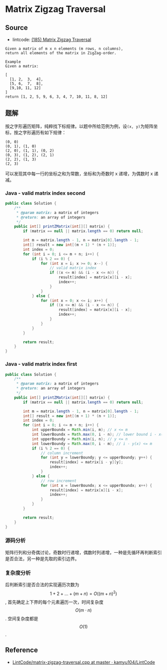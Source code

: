 # Matrix Zigzag Traversal

## Source

- lintcode: [(185) Matrix Zigzag Traversal](http://www.lintcode.com/en/problem/matrix-zigzag-traversal/)

```
Given a matrix of m x n elements (m rows, n columns),
return all elements of the matrix in ZigZag-order.

Example
Given a matrix:

[
  [1, 2,  3,  4],
  [5, 6,  7,  8],
  [9,10, 11, 12]
]
return [1, 2, 5, 9, 6, 3, 4, 7, 10, 11, 8, 12]
```

## 题解

按之字形遍历矩阵，纯粹找下标规律。以题中所给范例为例，设`(x, y)`为矩阵坐标，按之字形遍历有如下规律：

```
(0, 0)
(0, 1), (1, 0)
(2, 0), (1, 1), (0, 2)
(0, 3), (1, 2), (2, 1)
(2, 2), (1, 3)
(2, 3)
```

可以发现其中每一行的坐标之和为常数，坐标和为奇数时 x 递增，为偶数时 x 递减。

### Java - valid matrix index second

```java
public class Solution {
    /**
     * @param matrix: a matrix of integers
     * @return: an array of integers
     */
    public int[] printZMatrix(int[][] matrix) {
        if (matrix == null || matrix.length == 0) return null;

        int m = matrix.length - 1, n = matrix[0].length - 1;
        int[] result = new int[(m + 1) * (n + 1)];
        int index = 0;
        for (int i = 0; i <= m + n; i++) {
            if (i % 2 == 0) {
                for (int x = i; x >= 0; x--) {
                    // valid matrix index
                    if ((x <= m) && (i - x <= n)) {
                        result[index] = matrix[x][i - x];
                        index++;
                    }
                }
            } else {
                for (int x = 0; x <= i; x++) {
                    if ((x <= m) && (i - x <= n)) {
                        result[index] = matrix[x][i - x];
                        index++;
                    }
                }
            }
        }

        return result;
    }
}
```

### Java - valid matrix index first

```java
public class Solution {
    /**
     * @param matrix: a matrix of integers
     * @return: an array of integers
     */
    public int[] printZMatrix(int[][] matrix) {
        if (matrix == null || matrix.length == 0) return null;

        int m = matrix.length - 1, n = matrix[0].length - 1;
        int[] result = new int[(m + 1) * (n + 1)];
        int index = 0;
        for (int i = 0; i <= m + n; i++) {
            int upperBoundx = Math.min(i, m); // x <= m
            int lowerBoundx = Math.max(0, i - n); // lower bound i - x(y) <= n
            int upperBoundy = Math.min(i, n); // y <= n
            int lowerBoundy = Math.max(0, i - m); // i - y(x) <= m
            if (i % 2 == 0) {
                // column increment
                for (int y = lowerBoundy; y <= upperBoundy; y++) {
                    result[index] = matrix[i - y][y];
                    index++;
                }
            } else {
                // row increment
                for (int x = lowerBoundx; x <= upperBoundx; x++) {
                    result[index] = matrix[x][i - x];
                    index++;
                }
            }
        }

        return result;
    }
}
```

### 源码分析

矩阵行列和分奇偶讨论，奇数时行递增，偶数时列递增，一种是先循环再判断索引是否合法，另一种是先取的索引边界。

### 复杂度分析

后判断索引是否合法的实现遍历次数为 $$1 + 2 + ... + (m + n) = O((m+n)^2)$$, 首先确定上下界的每个元素遍历一次，时间复杂度 $$O(m \cdot n)$$. 空间复杂度都是 $$O(1)$$.

## Reference

- [LintCode/matrix-zigzag-traversal.cpp at master · kamyu104/LintCode](https://github.com/kamyu104/LintCode/blob/master/C++/matrix-zigzag-traversal.cpp)
